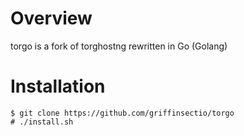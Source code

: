 # Overview
torgo is a fork of torghostng rewritten in Go (Golang)
# Installation
```
$ git clone https://github.com/griffinsectio/torgo
# ./install.sh
```
